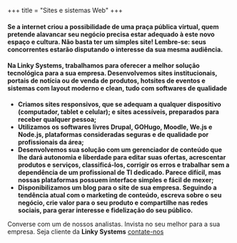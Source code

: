 +++
title = "Sites e sistemas Web"
+++

#### Se a internet criou a possibilidade de uma praça pública virtual, quem pretende alavancar seu negócio precisa estar adequado à este novo espaço e cultura. Não basta ter um simples site! Lembre-se:  seus concorrentes estarão disputando o interesse da sua mesma audiência. 

#### Na Linky Systems, trabalhamos para oferecer a melhor solução tecnológica para a sua empresa. Desenvolvemos sites institucionais, portais de notícia ou de venda de produtos, hotsites de eventos e sistemas com layout moderno e clean, tudo com softwares de qualidade

* **Criamos sites responsivos, que se adequam a qualquer dispositivo (computador, tablet e celular); e sites acessíveis, preparados para receber qualquer pessoa;**
* **Utilizamos os softwares livres Drupal, GOHugo, Moodle, We.js e Node.js, plataformas consideradas seguras e de qualidade por profissionais da área;**
* **Desenvolvemos sua solução com um gerenciador de conteúdo que lhe dará autonomia e liberdade para editar suas ofertas, acrescentar produtos e serviços, classificá-los, corrigir os erros e trabalhar sem a dependência de um profissional de TI dedicado. Parece difícil, mas nossas plataformas possuem interface simples e fácil de mexer;**
* **Disponibilizamos um blog para o site de sua empresa. Seguindo a tendência atual com o marketing de conteúdo, escreva sobre o seu negócio, crie valor para o seu produto e compartilhe nas redes sociais, para gerar interesse e fidelização do seu público.**

Converse com um de nossos analistas. Invista no seu melhor para a sua empresa. Seja cliente da **Linky Systems** [contate-nos](/contact)



